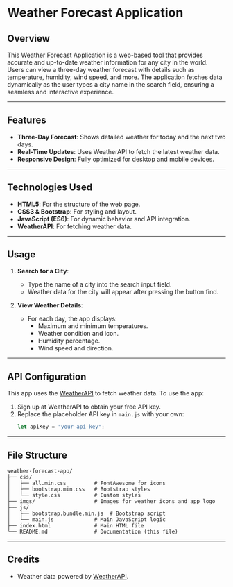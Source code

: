 # Weather Forecast Application

## Overview
This Weather Forecast Application is a web-based tool that provides accurate and up-to-date weather information for any city in the world. Users can view a three-day weather forecast with details such as temperature, humidity, wind speed, and more. The application fetches data dynamically as the user types a city name in the search field, ensuring a seamless and interactive experience.

---

## Features
- **Three-Day Forecast**: Shows detailed weather for today and the next two days.
- **Real-Time Updates**: Uses WeatherAPI to fetch the latest weather data.
- **Responsive Design**: Fully optimized for desktop and mobile devices.

---

## Technologies Used
- **HTML5**: For the structure of the web page.
- **CSS3 & Bootstrap**: For styling and layout.
- **JavaScript (ES6)**: For dynamic behavior and API integration.
- **WeatherAPI**: For fetching weather data.

---

## Usage

1. **Search for a City**:
   - Type the name of a city into the search input field.
   - Weather data for the city will appear after pressing the button find.

2. **View Weather Details**:
   - For each day, the app displays:
     - Maximum and minimum temperatures.
     - Weather condition and icon.
     - Humidity percentage.
     - Wind speed and direction.

---

## API Configuration

This app uses the [WeatherAPI](https://www.weatherapi.com/) to fetch weather data. To use the app:

1. Sign up at WeatherAPI to obtain your free API key.
2. Replace the placeholder API key in `main.js` with your own:
   ```javascript
   let apiKey = "your-api-key";
   ```

---

## File Structure
```
weather-forecast-app/
├── css/
│   ├── all.min.css         # FontAwesome for icons
│   ├── bootstrap.min.css   # Bootstrap styles
│   └── style.css           # Custom styles
├── imgs/                   # Images for weather icons and app logo
├── js/
│   ├── bootstrap.bundle.min.js  # Bootstrap script
│   └── main.js             # Main JavaScript logic
├── index.html              # Main HTML file
└── README.md               # Documentation (this file)
```

---

## Credits
- Weather data powered by [WeatherAPI](https://www.weatherapi.com/).


